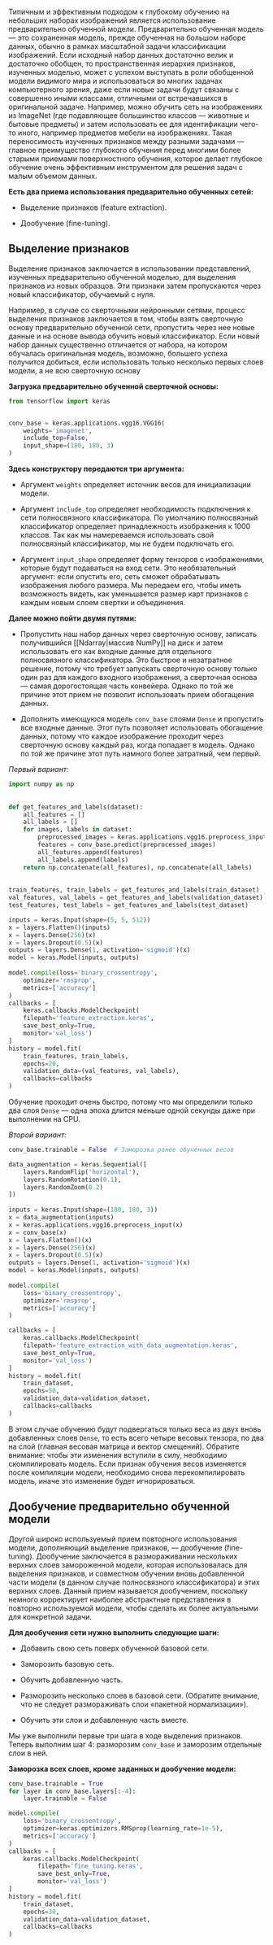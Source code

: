 Типичным и эффективным подходом к глубокому обучению на небольших наборах изображений является использование предварительно обученной модели. Предварительно обученная модель — это сохраненная модель, прежде обученная на большом наборе данных, обычно в рамках масштабной задачи классификации изображений. Если исходный набор данных достаточно велик и достаточно обобщен, то пространственная иерархия признаков, изученных моделью, может с успехом выступать в роли обобщенной модели видимого мира и использоваться во многих задачах компьютерного зрения, даже если новые задачи будут связаны с совершенно иными классами, отличными от встречавшихся в оригинальной задаче. Например, можно обучить сеть на изображениях из ImageNet (где подавляющее большинство классов — животные и бытовые предметы) и затем использовать ее для идентификации чего-то иного, например предметов мебели на изображениях. Такая переносимость изученных признаков между разными задачами — главное преимущество глубокого обучения перед многими более старыми приемами поверхностного обучения, которое делает глубокое обучение очень эффективным инструментом для решения задач с малым объемом данных.

**Есть два приема использования предварительно обученных сетей:** 

- Выделение признаков (feature extraction).

- Дообучение (fine-tuning).

## Выделение признаков

Выделение признаков заключается в использовании представлений, изученных предварительно обученной моделью, для выделения признаков из новых образцов. Эти признаки затем пропускаются через новый классификатор, обучаемый с нуля.

Например, в случае со сверточными нейронными сетями, процесс выделения признаков заключается в том, чтобы взять сверточную основу предварительно обученной сети, пропустить через нее новые данные и на основе вывода обучить новый классификатор. Если новый набор данных существенно отличается от набора, на котором обучалась оригинальная модель, возможно, большего успеха получится добиться, если использовать только несколько первых слоев модели, а не всю сверточную основу

**Загрузка предварительно обученной сверточной основы:**

```Python
from tensorflow import keras


conv_base = keras.applications.vgg16.VGG16(  
    weights='imagenet',  
    include_top=False,  
    input_shape=(180, 180, 3)  
)
```

**Здесь конструктору передаются три аргумента:** 

- Аргумент `weights` определяет источник весов для инициализации модели.

- Аргумент `include_top` определяет необходимость подключения к сети полносвязного классификатора. По умолчанию полносвязный классификатор определяет принадлежность изображения к 1000 классов. Так как мы намереваемся использовать свой полносвязный классификатор, мы не будем подключать его.

- Аргумент `input_shape` определяет форму тензоров с изображениями, которые будут подаваться на вход сети. Это необязательный аргумент: если опустить его, сеть сможет обрабатывать изображения любого размера. Мы передаем его, чтобы иметь возможность видеть, как уменьшается размер карт признаков с каждым новым слоем свертки и объединения.

**Далее можно пойти двумя путями:** 

- Пропустить наш набор данных через сверточную основу, записать получившийся [[Ndarray|массив NumPy]] на диск и затем использовать его как входные данные для отдельного полносвязного классификатора. Это быстрое и незатратное решение, потому что требует запускать сверточную основу только один раз для каждого входного изображения, а сверточная основа — самая дорогостоящая часть конвейера. Однако по той же причине этот прием не позволит использовать прием обогащения данных.

- Дополнить имеющуюся модель `conv_base` слоями `Dense` и пропустить все входные данные. Этот путь позволяет использовать обогащение данных, потому что каждое изображение проходит через сверточную основу каждый раз, когда попадает в модель. Однако по той же причине этот путь намного более затратный, чем первый.

*Первый вариант:*

```Python
import numpy as np  
  
  
def get_features_and_labels(dataset):  
    all_features = []  
    all_labels = []  
    for images, labels in dataset:  
        preprocessed_images = keras.applications.vgg16.preprocess_input(images)  
        features = conv_base.predict(preprocessed_images)  
        all_features.append(features)  
        all_labels.append(labels)  
    return np.concatenate(all_features), np.concatenate(all_labels)  
  
  
train_features, train_labels = get_features_and_labels(train_dataset)  
val_features, val_labels = get_features_and_labels(validation_dataset)  
test_features, test_labels = get_features_and_labels(test_dataset)

inputs = keras.Input(shape=(5, 5, 512))  
x = layers.Flatten()(inputs)  
x = layers.Dense(256)(x)  
x = layers.Dropout(0.5)(x)  
outputs = layers.Dense(1, activation='sigmoid')(x)  
model = keras.Model(inputs, outputs)  
  
model.compile(loss='binary_crossentropy',  
    optimizer='rmsprop',  
    metrics=['accuracy']  
)  
callbacks = [  
    keras.callbacks.ModelCheckpoint(  
    filepath='feature_extraction.keras',  
    save_best_only=True,  
    monitor='val_loss')  
]  
history = model.fit(  
    train_features, train_labels,  
    epochs=20,  
    validation_data=(val_features, val_labels),  
    callbacks=callbacks  
)
```

Обучение проходит очень быстро, потому что мы определили только два слоя `Dense` — одна эпоха длится меньше одной секунды даже при выполнении на CPU.

*Второй вариант:*

```Python
conv_base.trainable = False  # Заморозка ранее обученных весов

data_augmentation = keras.Sequential([  
    layers.RandomFlip('horizontal'),  
    layers.RandomRotation(0.1),  
    layers.RandomZoom(0.2)  
])  
  
inputs = keras.Input(shape=(180, 180, 3))  
x = data_augmentation(inputs)  
x = keras.applications.vgg16.preprocess_input(x)  
x = conv_base(x)  
x = layers.Flatten()(x)  
x = layers.Dense(256)(x)  
x = layers.Dropout(0.5)(x)  
outputs = layers.Dense(1, activation='sigmoid')(x)  
model = keras.Model(inputs, outputs)  
  
model.compile(  
    loss='binary_crossentropy',  
    optimizer='rmsprop',  
    metrics=['accuracy']  
)

callbacks = [  
    keras.callbacks.ModelCheckpoint(  
    filepath='feature_extraction_with_data_augmentation.keras',  
    save_best_only=True,  
    monitor='val_loss')  
]  
history = model.fit(  
    train_dataset,  
    epochs=50,  
    validation_data=validation_dataset,  
    callbacks=callbacks  
)
```

В этом случае обучению будут подвергаться только веса из двух вновь добавленных слоев `Dense`, то есть всего четыре весовых тензора, по два на слой (главная весовая матрица и вектор смещений). Обратите внимание: чтобы эти изменения вступили в силу, необходимо скомпилировать модель. Если признак обучения весов изменяется после компиляции модели, необходимо снова перекомпилировать модель, иначе это изменение будет игнорироваться.

## Дообучение предварительно обученной модели

Другой широко используемый прием повторного использования модели, дополняющий выделение признаков, — дообучение (fine-tuning). Дообучение заключается в размораживании нескольких верхних слоев замороженной модели, которая использовалась для выделения признаков, и совместном обучении вновь добавленной части модели (в данном случае полносвязного классификатора) и этих верхних слоев. Данный прием называется дообучением, поскольку немного корректирует наиболее абстрактные представления в повторно используемой модели, чтобы сделать их более актуальными для конкретной задачи.

**Для дообучения сети нужно выполнить следующие шаги:**

- Добавить свою сеть поверх обученной базовой сети. 

- Заморозить базовую сеть.

- Обучить добавленную часть.

- Разморозить несколько слоев в базовой сети. (Обратите внимание, что не следует размораживать слои «пакетной нормализации»).

- Обучить эти слои и добавленную часть вместе.

Мы уже выполнили первые три шага в ходе выделения признаков. Теперь выполним шаг 4: разморозим `conv_base` и заморозим отдельные слои в ней.

**Заморозка всех слоев, кроме заданных и дообучение модели:**

```Python
conv_base.trainable = True 
for layer in conv_base.layers[:-4]: 
	layer.trainable = False

model.compile(
	loss='binary_crossentropy', 
	optimizer=keras.optimizers.RMSprop(learning_rate=1e-5), 
	metrics=['accuracy']
)
callbacks = [
	keras.callbacks.ModelCheckpoint(
		filepath='fine_tuning.keras', 
		save_best_only=True, 
		monitor='val_loss')
] 
history = model.fit(
	train_dataset, 
	epochs=30, 
	validation_data=validation_dataset, 
	callbacks=callbacks
)
```